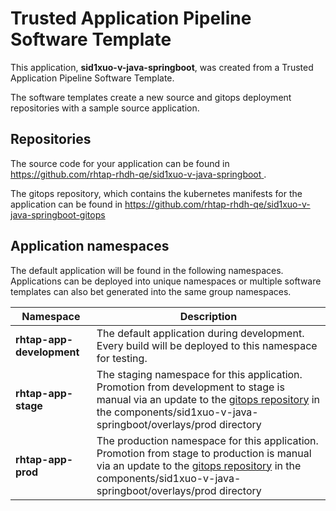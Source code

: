 # Trusted Application Pipeline Software Template

This application, **sid1xuo-v-java-springboot**, was created from a Trusted Application Pipeline Software Template.

The software templates create a new source and gitops deployment repositories with a sample source application. 

## Repositories

The source code for your application can be found in [https://github.com/rhtap-rhdh-qe/sid1xuo-v-java-springboot ](https://github.com/rhtap-rhdh-qe/sid1xuo-v-java-springboot ).
 
The gitops repository, which contains the kubernetes manifests for the application can be found in 
[https://github.com/rhtap-rhdh-qe/sid1xuo-v-java-springboot-gitops ](https://github.com/rhtap-rhdh-qe/sid1xuo-v-java-springboot-gitops ) 

## Application namespaces 

The default application will be found in the following namespaces. Applications can be deployed into unique namespaces or multiple software templates can also bet generated into the same group namespaces.  

|  Namespace   |  Description   |  
| -------- | -------- |   
| **rhtap-app-development** | The default application during development. Every build will be deployed to this namespace for testing. | 
| **rhtap-app-stage** | The staging namespace for this application. Promotion from development to stage is manual via an update to the [gitops repository](https://github.com/rhtap-rhdh-qe/sid1xuo-v-java-springboot-gitops ) in the components/sid1xuo-v-java-springboot/overlays/prod directory |  
| **rhtap-app-prod** | The production namespace for this application. Promotion from stage to production is manual via an update to the [gitops repository](https://github.com/rhtap-rhdh-qe/sid1xuo-v-java-springboot-gitops ) in the components/sid1xuo-v-java-springboot/overlays/prod directory | 